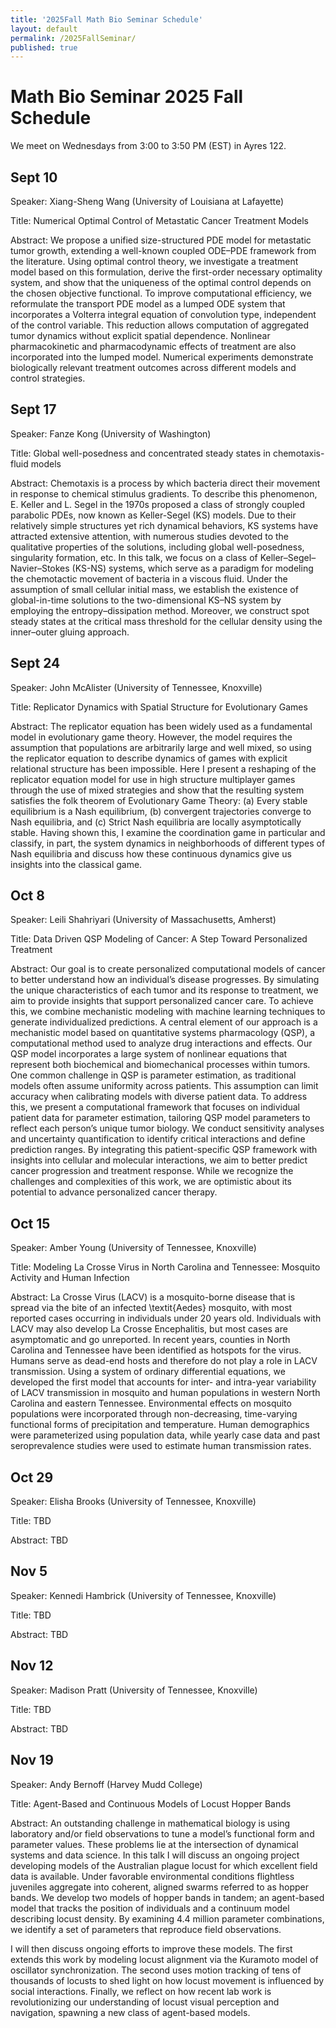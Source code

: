 ```yaml
---
title: '2025Fall Math Bio Seminar Schedule'
layout: default
permalink: /2025FallSeminar/
published: true
---
```

# Math Bio Seminar 2025 Fall Schedule
We meet on Wednesdays from 3:00 to 3:50 PM (EST) in Ayres 122.

## Sept 10
Speaker: Xiang-Sheng Wang (University of Louisiana at Lafayette)

Title: Numerical Optimal Control of Metastatic Cancer Treatment Models

Abstract: We propose a unified size-structured PDE model for metastatic tumor growth, extending a well-known coupled ODE–PDE framework from the literature. Using optimal control theory, we investigate a treatment model based on this formulation, derive the first-order necessary optimality system, and show that the uniqueness of the optimal control depends on the chosen objective functional. To improve computational efficiency, we reformulate the transport PDE model as a lumped ODE system that incorporates a Volterra integral equation of convolution type, independent of the control variable. This reduction allows computation of aggregated tumor dynamics without explicit spatial dependence. Nonlinear pharmacokinetic and pharmacodynamic effects of treatment are also incorporated into the lumped model. Numerical experiments demonstrate biologically relevant treatment outcomes across different models and control strategies.

## Sept 17
Speaker: Fanze Kong (University of Washington)

Title: Global well-posedness and concentrated steady states in chemotaxis-fluid models

Abstract: Chemotaxis is a process by which bacteria direct their movement in response to chemical stimulus gradients.  To describe this phenomenon, E. Keller and L. Segel in the 1970s proposed a class of strongly coupled parabolic PDEs, now known as Keller-Segel (KS) models. Due to their relatively simple structures yet rich dynamical behaviors, KS systems have attracted extensive attention, with numerous studies devoted to the qualitative properties of the solutions, including global well-posedness, singularity formation, etc. In this talk, we focus on a class of Keller–Segel–Navier–Stokes (KS-NS) systems, which serve as a paradigm for modeling the chemotactic movement of bacteria in a viscous fluid.  Under the assumption of small cellular initial mass, we establish the existence of global-in-time solutions to the two-dimensional KS–NS system by employing the entropy–dissipation method.   Moreover, we construct spot steady states at the critical mass threshold for the cellular density using the inner–outer gluing approach.

## Sept 24
Speaker: John McAlister (University of Tennessee, Knoxville)

Title: Replicator Dynamics with Spatial Structure for Evolutionary Games

Abstract: The replicator equation has been widely used as a fundamental model in evolutionary game theory. However, the model requires the assumption that populations are arbitrarily large and well mixed, so using the replicator equation to describe dynamics of games with explicit relational structure has been impossible. Here I present a reshaping of the replicator equation model for use in high structure multiplayer games through the use of mixed strategies and show that the resulting system satisfies the folk theorem of Evolutionary Game Theory: (a) Every stable equilibrium is a Nash equilibrium, (b) convergent trajectories converge to Nash equilibria, and (c) Strict Nash equilibria are locally asymptotically stable. Having shown this, I examine the coordination game in particular and classify, in part, the system dynamics in neighborhoods of different types of Nash equilibria and discuss how these continuous dynamics give us insights into the classical game.  

## Oct 8
Speaker: Leili Shahriyari (University of Massachusetts, Amherst)

Title: Data Driven QSP Modeling of Cancer: A Step Toward Personalized Treatment

Abstract: Our goal is to create personalized computational models of cancer to better understand how an individual’s disease progresses. By simulating the unique characteristics of each tumor and its response to treatment, we aim to provide insights that support personalized cancer care. To achieve this, we combine mechanistic modeling with machine learning techniques to generate individualized predictions. A central element of our approach is a mechanistic model based on quantitative systems pharmacology (QSP), a computational method used to analyze drug interactions and effects. Our QSP model incorporates a large system of nonlinear equations that represent both biochemical and biomechanical processes within tumors. One common challenge in QSP is parameter estimation, as traditional models often assume uniformity across patients. This assumption can limit accuracy when calibrating models with diverse patient data. To address this, we present a computational framework that focuses on individual patient data for parameter estimation, tailoring QSP model parameters to reflect each person’s unique tumor biology. We conduct sensitivity analyses and uncertainty quantification to identify critical interactions and define prediction ranges. By integrating this patient-specific QSP framework with insights into cellular and molecular interactions, we aim to better predict cancer progression and treatment response. While we recognize the challenges and complexities of this work, we are optimistic about its potential to advance personalized cancer therapy.

## Oct 15
Speaker: Amber Young (University of Tennessee, Knoxville)

Title: Modeling La Crosse Virus in North Carolina and Tennessee: Mosquito Activity and Human Infection

Abstract: La Crosse Virus (LACV) is a mosquito-borne disease that is spread via the bite of an infected \textit{Aedes} mosquito, with most reported cases occurring in individuals under 20 years old. Individuals with LACV may also develop La Crosse Encephalitis, but most cases are asymptomatic and go unreported. In recent years, counties in North Carolina and Tennessee have been identified as hotspots for the virus. Humans serve as dead-end hosts and therefore do not play a role in LACV transmission. Using a system of ordinary differential equations, we developed the first model that accounts for inter- and intra-year variability of LACV transmission in mosquito and human populations in western North Carolina and eastern Tennessee. Environmental effects on mosquito populations were incorporated through non-decreasing, time-varying functional forms of precipitation and temperature. Human demographics were parameterized using population data, while yearly case data and past seroprevalence studies were used to estimate human transmission rates.

## Oct 29
Speaker: Elisha Brooks (University of Tennessee, Knoxville)

Title: TBD

Abstract: TBD

## Nov 5
Speaker: Kennedi Hambrick (University of Tennessee, Knoxville)

Title: TBD

Abstract: TBD

## Nov 12
Speaker: Madison Pratt (University of Tennessee, Knoxville)

Title: TBD

Abstract: TBD

## Nov 19
Speaker: Andy Bernoff (Harvey Mudd College)

Title: Agent-Based and Continuous Models of Locust Hopper Bands

Abstract: An outstanding challenge in mathematical biology is using laboratory and/or field observations to tune a model’s functional form and parameter values. These problems lie at the intersection of dynamical systems and data science. In this talk I will discuss an ongoing project developing models of the Australian plague locust for which excellent field data is available. Under favorable environmental conditions flightless juveniles aggregate into coherent, aligned swarms referred to as hopper bands. We develop two models of hopper bands in tandem; an agent-based model that tracks the position of individuals and a continuum model describing locust density. By examining 4.4 million parameter combinations, we identify a set of parameters that reproduce field observations.

I will then discuss ongoing efforts to improve these models. The first extends this work by modeling locust alignment via the Kuramoto model of oscillator synchronization. The second uses motion tracking of tens of thousands of locusts to shed light on how locust movement is influenced by social interactions. Finally, we reflect on how recent lab work is revolutionizing our understanding of locust visual perception and navigation, spawning a new class of agent-based models.

